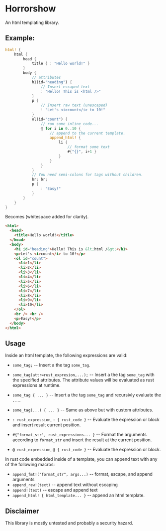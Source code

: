 # Horrorshow

An html templating library.

## Example:

```rust
html! {
    html {
        head {
            title { : "Hello world!" }
        }
        body {
            // attributes
            h1(id="heading") {
                // Insert escaped text
                : "Hello! This is <html />"
            }
            p {
                // Insert raw text (unescaped)
                ! "Let's <i>count</i> to 10!"
            }
            ol(id="count") {
                // run some inline code...
                @ for i in 0..10 {
                    // append to the current template.
                    append_html! {
                        li {
                            // format some text
                            #{"{}", i+1 }
                        }
                    }
                }
            }
            // You need semi-colons for tags without children.
            br; br;
            p {
                : "Easy!"
            }
        }
    }
}
```

Becomes (whitespace added for clarity).

```html
<html>
  <head>
    <title>Hello world!</title>
  </head>
  <body>
    <h1 id="heading">Hello! This is &lt;html /&gt;</h1>
    <p>Let's <i>count</i> to 10!</p>
    <ol id="count">
      <li>1</li>
      <li>2</li>
      <li>3</li>
      <li>4</li>
      <li>5</li>
      <li>6</li>
      <li>7</li>
      <li>8</li>
      <li>9</li>
      <li>10</li>
    </ol>
    <br /> <br />
    <p>Easy!</p>
  </body>
</html>
```

## Usage

Inside an html template, the following expressions are valid:

* `some_tag;` -- Insert a the tag `some_tag`.

* `some_tag(attr=rust_expresion,...);` -- Insert a the tag `some_tag` with the specified
   attributes. The attribute values will be evaluated as rust expressions at runtime.

* `some_tag { ... }` -- Insert a the tag `some_tag` and recursivly evaluate the `...`.

* `some_tag(...) { ... }` -- Same as above but with custom attributes.

* `: rust_expression`, `: { rust_code }` -- Evaluate the expression or block and insert result current position.

* `#{"format_str", rust_expressions... }` -- Format the arguments according to `format_str` and insert the
result at the current position.

* `@ rust_expression`, `@ { rust_code }` -- Evaluate the expression or block.

In rust code embedded inside of a template, you can append text with any of the following
macros:

* `append_fmt!("format_str", args...)` -- format, escape, and append arguments
* `append_raw!(text)` -- append text without escaping
* `append!(text)` -- escape and append text
* `append_html! { html_template... }` -- append an html template.

## Disclaimer

This library is mostly untested and probably a security hazard.

